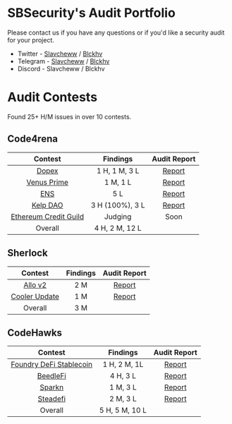 # SBSecurity's Audit Portfolio

Please contact us if you have any questions or if you'd like a security audit for your project.

- Twitter - [Slavcheww](https://twitter.com/Slavcheww) / [Blckhv](https://twitter.com/blckhv)
- Telegram - [Slavcheww](https://t.me/Slavcheww) / [Blckhv](https://t.me/Blckhv)
- Discord - Slavcheww / Blckhv


# Audit Contests

Found 25+ H/M issues in over 10 contests.

## Code4rena

| Contest | Findings | Audit Report |
|:--:|:--:|:--:|
| [Dopex](https://code4rena.com/audits/2023-08-dopex) | 1 H, 1 M, 3 L | [Report](https://github.com/SB-Security/audits/blob/master/reports/2023-08-Dopex.md) |
| [Venus Prime](https://code4rena.com/audits/2023-09-venus-prime) | 1 M, 1 L | [Report](https://github.com/SB-Security/audits/blob/master/reports/2023-09-Venus-Prime.md) |
| [ENS](https://code4rena.com/audits/2023-10-ens) | 5 L | [Report](https://github.com/SB-Security/audits/blob/master/reports/2023-10-ENS.md) |
| [Kelp DAO](https://code4rena.com/audits/2023-11-kelp-dao-rseth) | 3 H (100%), 3 L | [Report](https://github.com/SB-Security/audits/blob/master/reports/2023-11-KelpDAO.md) |
| [Ethereum Credit Guild](https://code4rena.com/audits/2023-12-ethereum-credit-guild) | Judging | Soon |
| Overall | 4 H, 2 M, 12 L | |

## Sherlock

| Contest | Findings | Audit Report |
|:--:|:--:|:--:|
| [Allo v2](https://audits.sherlock.xyz/contests/109) | 2 M | [Report](https://github.com/SB-Security/audits/blob/master/reports/2023-09-Allo-V2.md) |
| [Cooler Update](https://audits.sherlock.xyz/contests/107) | 1 M | [Report](https://github.com/SB-Security/audits/blob/master/reports/2023-10-Cooler-Update.md) |
| Overall | 3 M | |

## CodeHawks

| Contest | Findings | Audit Report |
|:--:|:--:|:--:|
| [Foundry DeFi Stablecoin](https://www.codehawks.com/contests/cljx3b9390009liqwuedkn0m0) | 1 H, 2 M, 1L | [Report](https://github.com/SB-Security/audits/blob/master/reports/2023-06-Defi-Stablecoin.md) |
| [BeedleFi](https://www.codehawks.com/contests/clkbo1fa20009jr08nyyf9wbx) | 4 H, 3 L | [Report](https://github.com/SB-Security/audits/blob/master/reports/2023-06-BeedleFi.md) |
| [Sparkn](https://www.codehawks.com/contests/cllcnja1h0001lc08z7w0orxx) | 1 M, 3 L | [Report](https://github.com/SB-Security/audits/blob/master/reports/2023-09-Sparkn.md) |
| [Steadefi](https://www.codehawks.com/contests/clo38mm260001la08daw5cbuf) | 2 M, 3 L | [Report](https://github.com/SB-Security/audits/blob/master/reports/2023-10-SteadeFi.md) |
| Overall | 5 H, 5 M, 10 L | |
